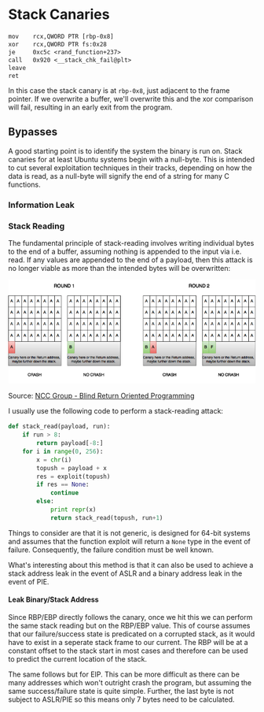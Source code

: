 # Stack Canaries

```text
mov    rcx,QWORD PTR [rbp-0x8]
xor    rcx,QWORD PTR fs:0x28
je     0xc5c <rand_function+237>
call   0x920 <__stack_chk_fail@plt>
leave
ret
```

In this case the stack canary is at `rbp-0x8`, just adjacent to the frame pointer.  If we overwrite a buffer, we'll overwrite this and the xor comparison will fail, resulting in an early exit from the program.

## Bypasses

A good starting point is to identify the system the binary is run on.  Stack canaries for at least Ubuntu systems begin with a null-byte.  This is intended to cut several exploitation techniques in their tracks, depending on how the data is read, as a null-byte will signify the end of a string for many C functions.

### Information Leak

### Stack Reading

The fundamental principle of stack-reading involves writing individual bytes to the end of a buffer, assuming nothing is appended to the input via i.e. read.  If any values are appended to the end of a payload, then this attack is no longer viable as more than the intended bytes will be overwritten:

![An illustration of the stack-reading exploit. ](../../.gitbook/assets/image.png)

Source: [NCC Group - Blind Return Oriented Programming](https://www.nccgroup.trust/uk/about-us/newsroom-and-events/blogs/2015/june/blind-return-oriented-programming/)

I usually use the following code to perform a stack-reading attack:

```python
def stack_read(payload, run):  
    if run > 8: 
        return payload[-8:] 
    for i in range(0, 256): 
        x = chr(i) 
        topush = payload + x 
        res = exploit(topush) 
        if res == None: 
            continue 
        else: 
            print repr(x) 
            return stack_read(topush, run+1) 
```

Things to consider are that it is not generic, is designed for 64-bit systems and assumes that the function exploit will return a `None` type in the event of failure.  Consequently, the failure condition must be well known.

What's interesting about this method is that it can also be used to achieve a stack address leak in the event of ASLR and a binary address leak in the event of PIE.

#### Leak Binary/Stack Address

Since RBP/EBP directly follows the canary, once we hit this we can perform the same stack reading but on the RBP/EBP value.  This of course assumes that our failure/success state is predicated on a corrupted stack, as it would have to exist in a seperate stack frame to our current.  The RBP will be at a constant offset to the stack start in most cases and therefore can be used to predict the current location of the stack.

The same follows but for EIP.  This can be more difficult as there can be many addresses which won't outright crash the program, but assuming the same success/failure state is quite simple.  Further, the last byte is not subject to ASLR/PIE so this means only 7 bytes need to be calculated.

 


